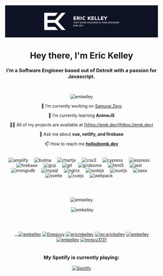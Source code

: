 [![Eric Kelley - Header Banner](https://github.com/emkelley/emkelley/raw/master/assets/banner.svg)](https://emk.dev)

<style>p.img {margin-right:1rem}</style>
<h1 align="center">Hey there, I'm Eric Kelley</h1>
<h3 align="center">I’m a Software Engineer based out of Detroit with a passion for Javascript.</h3><br />
<center>
<p align="center"> <img src="https://komarev.com/ghpvc/?username=emkelley" alt="emkelley" /> </p>

🔭 I’m currently working on [Samurai Zero](https://samuraizero.com/)

🌱 I’m currently learning **AnimeJS**

👨‍💻 All of my projects are available at [https://emk.dev](https://emk.dev)

💬 Ask me about **vue, netlify, and firebase**

📫 How to reach me **hello@emk.dev**
<br /><br />
<p align="center"><img src="https://docs.amplify.aws/assets/logo-dark.svg" alt="amplify" width="40" eight="40" style="margin-right: 1rem" style="margin-right: 1rem"/> <img src="https://raw.githubusercontent.com/gilbarbara/logos/804dc257b59e144eaca5bc6ffd16949752c6f789/logos/bulma.svg" alt="bulma" width="40" eight="40" style="margin-right: 1rem"/> <img src="https://www.chartjs.org/media/logo-title.svg" alt="chartjs" width="40" eight="40" style="margin-right: 1rem"/> <img src="https://devicons.github.io/devicon/devicon.git/icons/css3/css3-original-wordmark.svg" alt="css3" width="40" eight="40" style="margin-right: 1rem"/> <img src="https://raw.githubusercontent.com/simple-icons/simple-icons/6e46ec1fc23b60c8fd0d2f2ff46db82e16dbd75f/icons/cypress.svg" alt="cypress" width="40" eight="40" style="margin-right: 1rem"/> <img src="https://devicons.github.io/devicon/devicon.git/icons/express/express-original-wordmark.svg" alt="express" width="40" eight="40" style="margin-right: 1rem"/> <img src="https://www.vectorlogo.zone/logos/firebase/firebase-icon.svg" alt="firebase" width="40" eight="40" style="margin-right: 1rem"/> <img src="https://www.vectorlogo.zone/logos/google_cloud/google_cloud-icon.svg" alt="gcp" width="40" eight="40" style="margin-right: 1rem"/> <img src="https://www.vectorlogo.zone/logos/git-scm/git-scm-icon.svg" alt="git" width="40" eight="40" style="margin-right: 1rem"/> <img src="https://www.vectorlogo.zone/logos/gridsome/gridsome-icon.svg" alt="gridsome" width="40" eight="40" style="margin-right: 1rem"/> <img src="https://devicons.github.io/devicon/devicon.git/icons/html5/html5-original-wordmark.svg" alt="html5" width="40" eight="40" style="margin-right: 1rem"/> <img src="https://www.vectorlogo.zone/logos/jestjsio/jestjsio-icon.svg" alt="jest" width="40" eight="40" style="margin-right: 1rem"/> <img src="https://devicons.github.io/devicon/devicon.git/icons/mongodb/mongodb-original-wordmark.svg" alt="mongodb" width="40" eight="40" style="margin-right: 1rem"/> <img src="https://devicons.github.io/devicon/devicon.git/icons/mysql/mysql-original-wordmark.svg" alt="mysql" width="40" eight="40" style="margin-right: 1rem"/> <img src="https://devicons.github.io/devicon/devicon.git/icons/nginx/nginx-original.svg" alt="nginx" width="40" eight="40" style="margin-right: 1rem"/> <img src="https://devicons.github.io/devicon/devicon.git/icons/nodejs/nodejs-original-wordmark.svg" alt="nodejs" width="40" eight="40" style="margin-right: 1rem"/> <img src="https://www.vectorlogo.zone/logos/nuxtjs/nuxtjs-icon.svg" alt="nuxtjs" width="40" eight="40" style="margin-right: 1rem"/> <img src="https://devicons.github.io/devicon/devicon.git/icons/sass/sass-original.svg" alt="sass" width="40" eight="40" style="margin-right: 1rem"/> <img src="https://upload.wikimedia.org/wikipedia/commons/1/1b/Svelte_Logo.svg" alt="svelte" width="40" eight="40" style="margin-right: 1rem"/> <img src="https://devicons.github.io/devicon/devicon.git/icons/vuejs/vuejs-original-wordmark.svg" alt="vuejs" width="40" eight="40" style="margin-right: 1rem"/> <img src="https://devicons.github.io/devicon/devicon.git/icons/webpack/webpack-original.svg" alt="webpack" width="40" eight="40" style="margin-right: 1rem"/></p>
<br />
<br />
<p><img align="center" src="https://github-readme-stats.vercel.app/api/top-langs/?username=emkelley&layout=compact&hide=html" alt="emkelley" /></p>

<p>&nbsp;<img align="center" src="https://github-readme-stats.vercel.app/api?username=emkelley&show_icons=true" alt="emkelley" /></p>
<br />
<br />
<p align="center">
<a href="https://codepen.io/emkelley" target="blank">&emsp;<img align="center" src="https://cdn.jsdelivr.net/npm/simple-icons@3.0.1/icons/codepen.svg" alt="emkelley" height="30" width="30" /></a>
<a href="https://twitter.com/0neguyy" target="blank"><img align="center" src="https://cdn.jsdelivr.net/npm/simple-icons@3.0.1/icons/twitter.svg" alt="0neguyy" height="30" width="30" /></a>
<a href="https://linkedin.com/in/ericmkelley" target="blank"><img align="center" src="https://cdn.jsdelivr.net/npm/simple-icons@3.0.1/icons/linkedin.svg" alt="ericmkelley" height="30" width="30" /></a>
<a href="https://instagram.com/mr.erickelley" target="blank"><img align="center" src="https://cdn.jsdelivr.net/npm/simple-icons@3.0.1/icons/instagram.svg" alt="mr.erickelley" height="30" width="30" /></a>
<a href="https://dribbble.com/emkelley" target="blank"><img align="center" src="https://cdn.jsdelivr.net/npm/simple-icons@3.0.1/icons/dribbble.svg" alt="emkelley" height="30" width="30" /></a>
<a href="https://www.behance.net/emkelley" target="blank"><img align="center" src="https://cdn.jsdelivr.net/npm/simple-icons@3.0.1/icons/behance.svg" alt="emkelley" height="30" width="30" /></a>
<a href="https://www.youtube.com/c/mrguy3131" target="blank"><img align="center" src="https://cdn.jsdelivr.net/npm/simple-icons@3.0.1/icons/youtube.svg" alt="mrguy3131" height="30" width="30" /></a>

<br />
<br /></p>



### My Spotify is currently playing:

[![Spotify](https://ek-spotify-now-playing-api.vercel.app/api/spotify-playing)](https://www.last.fm/user/emkelley)

[website]: https://emk.dev
[twitter]: https://twitter.com/0NEGUYY
[youtube]: https://youtube.com/mrguy3131
[linkedin]: https://linkedin.com/in/ericmkelley
</center>